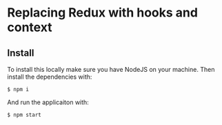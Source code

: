 # Replacing Redux with hooks and context
## Install
To install this locally make sure you have NodeJS on your machine.
Then install the dependencies with:
```
$ npm i
```

And run the applicaiton with:
```
$ npm start
```
